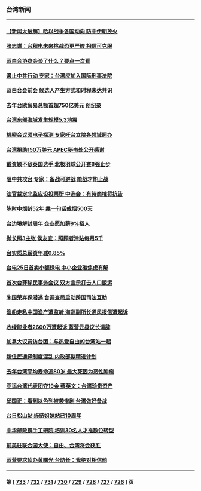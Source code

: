 ### 台湾新闻
---
#### [【新闻大破解】哈以战争各国动向 防中伊朝放火](../../pages/ncid1349361/n14095398.md) 
#### [张忠谋：台积电未来挑战恐更严峻 相信可克服](../../pages/ncid1349361/n14095076.md) 
#### [蓝白合协商会谈了什么？要点一次看](../../pages/ncid1349361/n14095319.md) 
#### [遏止中共行动 专家：台湾应加入国际刑事法院](../../pages/ncid1349361/n14095125.md) 
#### [蓝白合会前会 候选人产生方式和时程未达共识](../../pages/ncid1349361/n14095243.md) 
#### [去年台欧贸易总额首超750亿美元 创纪录](../../pages/ncid1349361/n14095189.md) 
#### [台湾东部海域发生规模5.3地震](../../pages/ncid1349361/n14095221.md) 
#### [机密会议须电子探测 专家吁台立院各领域照办](../../pages/ncid1349361/n14095122.md) 
#### [台湾捐助150万美元 APEC秘书处公开感谢](../../pages/ncid1349361/n14095042.md) 
#### [戴资颖不敌泰国选手 北极羽球公开赛8强止步](../../pages/ncid1349361/n14094765.md) 
#### [阻中共攻台 专家：备战可避战 能战才能止战](../../pages/ncid1349361/n14094729.md) 
#### [法官裁定北监应设投票所 中选会：有待商榷将抗告](../../pages/ncid1349361/n14094756.md) 
#### [陈时中烟龄52年 靠一句话戒烟500天](../../pages/ncid1349361/n14094754.md) 
#### [台边境解封周年 企业愿加薪9%招人](../../pages/ncid1349361/n14094753.md) 
#### [抛长照3主张 侯友宜：照顾者津贴每月5千](../../pages/ncid1349361/n14094717.md) 
#### [台实质总薪资年减0.85%](../../pages/ncid1349361/n14094711.md) 
#### [台电25日首卖小额绿电 中小企业碳焦虑有解](../../pages/ncid1349361/n14094721.md) 
#### [首次台菲移民事务会议 双方宣示打击人口贩运](../../pages/ncid1349361/n14094742.md) 
#### [朱国荣弃保潜逃 台调查局启动跨国司法互助](../../pages/ncid1349361/n14094730.md) 
#### [渔船走私中国渔产遭监听 海巡副所长通风报信遭起诉](../../pages/ncid1349361/n14094720.md) 
#### [收绿能业者2600万遭起诉 蓝营云县议长请辞](../../pages/ncid1349361/n14094723.md) 
#### [加拿大议员访台团：与热爱自由的台湾站一起](../../pages/ncid1349361/n14094627.md) 
#### [新住民通译制度混乱 内政部拟精进计划](../../pages/ncid1349361/n14094710.md) 
#### [去年台湾平均寿命近80岁 最大死因为恶性肿瘤](../../pages/ncid1349361/n14094654.md) 
#### [亚运台湾代表团夺19金 蔡英文：台湾珍贵资产](../../pages/ncid1349361/n14094597.md) 
#### [邱国正：看到以色列被袭惨剧 台湾做好备战](../../pages/ncid1349361/n14094426.md) 
#### [台日松山站 缔结姐妹站已10周年](../../pages/ncid1349361/n14094607.md) 
#### [中华邮政携手工研院 培训30名人才推数位转型](../../pages/ncid1349361/n14094610.md) 
#### [前美驻联合国大使：自由、台湾将会获胜](../../pages/ncid1349361/n14094639.md) 
#### [蓝营要求侦办黄曙光 台防长：我绝对相信他](../../pages/ncid1349361/n14094636.md) 

---
#### 第 [ [733](./733.md) / [732](./732.md) / [731](./731.md) / [730](./730.md) / [729](./729.md) / [728](./728.md) / [727](./727.md) / [726](./726.md) ] 页
